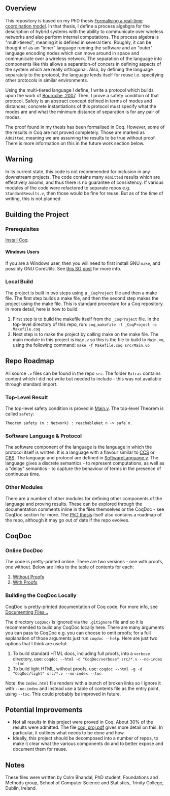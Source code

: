 ## Overview

This repository is based on my PhD thesis [Formalising a real-time coordination model](http://www.tara.tcd.ie/bitstream/handle/2262/77596/Bhandal%2c%20Colm_TCD-SCSS-PHD-2014-08.pdf?sequence=1&isAllowed=y). In that thesis, I define a process algebgra for the description of hybrid systems with the ability to communicate over wireless networks and also perform internal computations. The process algebra is "multi-tiered", meaning it is defined in several tiers. Roughly, it can be thought of as an "inner" language running the software and an "outer" language encoding nodes which can move around in space and communicate over a wireless network. The separation of the language into components like this allows a separation-of concers in defining aspects of the system which are really orthogonal. Also, by defining the language separately to the protocol, the language lends itself for reuse i.e. specifying other protocols in similar environments.

Using the multi-tiered language I define, I write a protocol which builds upon the work of [Bouroche, 2007](https://www.scss.tcd.ie/publications/theses/phd/TCD-SCSS-PHD-2007-07.pdf). Then, I prove a safety condition of that protocol. Safety is an abstract concept defined in terms of modes and distances; concrete instantiations of this protocol must specify what the modes are and what the minimum distance of separation is for any pair of modes.

The proof found in my thesis has been formalised in Coq. However, some of the results in Coq are not proved completely. Those are marked as ``Admitted``, meaning we are assuming the results to be true without proof. There is more information on this in the future work section below.

## Warning

In its current state, this code is not recommended for inclusion in any downstream projects. The code contains many ``Admitted`` results which are effectively axioms, and thus there is no guarantee of consistency. If various modules of the code were refactored to separate repos e.g. ``StandardResults.v``, then those would be fine for reuse. But as of the time of writing, this is not planned.

## Building the Project

### Prerequisites

[Install Coq](https://coq.inria.fr/download).

#### Windows Users

If you are a Windows user, then you will need to first install GNU ``make``, and possibly GNU CoreUtils. See [this SO post](https://stackoverflow.com/questions/47242800/coqide-make-on-windows) for more info.

### Local Build

The project is built in two steps using a ``_CoqProject`` file and then a make file. The first step builds a make file, and then the second step makes the project using the make file. This is standard procedure for a Coq repository. In more detail, here is how to build:

 1. First step is to build the makefile itself from the ``_CoqProject`` file. In the top-level directory of this repo, run: ``coq_makefile -f _CoqProject -o Makefile.coq``
 1. Next step is to make the project by calling make on the make file. The main module in this project is ``Main.v`` so this is the file to build to ``Main.vo``, using the following command: ``make -f Makefile.coq src/Main.vo``

## Repo Roadmap

All source ``.v`` files can be found in the repo ``src``. The folder ``Extras`` contains content which I did not write but needed to include - this was not available through standard import.

### Top-Level Result

The top-level safety condition is proved in [Main.v](https://github.com/ColmBhandal/PhD-Formalilsing-Comhordu/blob/develop/Main.v). The top-level Theorem is called ``safety``:

``Theorem safety (n : Network) : reachableNet n -> safe n.``

### Software Language & Protocol

The software component of the language is the language in which the protocol itself is written. It is a language with a flavour similar to [CCS](https://en.wikipedia.org/wiki/Calculus_of_communicating_systems#:~:text=The%20calculus%20of%20communicating%20systems,communications%20between%20exactly%20two%20participants.) or [CBS](https://link.springer.com/content/pdf/10.1007%2F3-540-53982-4_19.pdf). The language and protocol are defined in [SoftwareLanguage.v](https://github.com/ColmBhandal/PhD-Formalilsing-Comhordu/blob/develop/SoftwareLanguage.v). The language gives a discrete semantics - to represent computations, as well as a "delay" semantics - to capture the behaviour of terms in the presence of continuous time.

### Other Modules

There are a number of other modules for defining other components of the language and proving results. These can be explored through the documentation comments inline in the files themselves or the CoqDoc - see CoqDoc section for more. The [PhD thesis](http://www.tara.tcd.ie/bitstream/handle/2262/77596/Bhandal%2c%20Colm_TCD-SCSS-PHD-2014-08.pdf?sequence=1&isAllowed=y) itself also contains a roadmap of the repo, although it may go out of date if the repo evolves. 

## CoqDoc

### Online DocDoc

The code is pretty-printed online. There are two versions - one with proofs, one without. Below are links to the table of contents for each:
 1. [Without Proofs](https://colmbhandal.github.io/PhD-Comhordu-CoqDoc/light/toc.html)
 2. [With Proofs](https://colmbhandal.github.io/PhD-Comhordu-CoqDoc/verbose/toc.html)

### Building the CoqDoc Locally

CoqDoc is pretty-printed documentation of Coq code. For more info, see [Documenting Files...](https://coq.inria.fr/refman/using/tools/coqdoc.html)

The directory ``CoqDoc/`` is ignored via the ``.gitignore`` file and so it is recommended to build any CoqDoc locally here. There are many arguments you can pass to CoqDoc e.g. you can choose to omit proofs; for a full explanation of those arguments just run ``coqdoc --help``. Here are just two options that I think are useful:

 1. To build standard HTML docs, including full proofs, into a ``verbose`` directory, use: ``coqdoc --html -d "CoqDoc/verbose" src/*.v --no-index --toc``
 1. To build light HTML, without proofs, use: ``coqdoc --html -g -d "CoqDoc/light" src/*.v --no-index --toc``

Note: the ``Index.html`` file renders with a bunch of broken links so I ignore it with ``--no-index`` and instead use a table of contents file as the entry point, using ``--toc``. This could probably be improved in future.

## Potential Improvements

 - Not all results in this project were proved in Coq. About 30% of the results were admitted. The file [coq_proj.pdf](https://github.com/ColmBhandal/PhD-Formalilsing-Comhordu/blob/develop/coq_proj.pdf) gives more detail on this. In particular, it outlines what needs to be done and how.
 - Ideally, this project should be decomposed into a number of repos, to make it clear what the various components do and to better expose and document them for reuse.

## Notes

These files were written by Colm Bhandal, PhD student, Foundations and Methods group,
School of Computer Science and Statistics, Trinity College, Dublin, Ireland.
